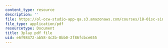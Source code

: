 ```yaml
---
content_type: resource
description: ''
file: https://ol-ocw-studio-app-qa.s3.amazonaws.com/courses/18-01sc-single-variable-calculus-fall-2010/e6f98472ab584c2b8bb02f86fcbce655_5q_3FDOkVRQ.pdf
file_type: application/pdf
resourcetype: Document
title: 3play pdf file
uid: e6f98472-ab58-4c2b-8bb0-2f86fcbce655
---
```

